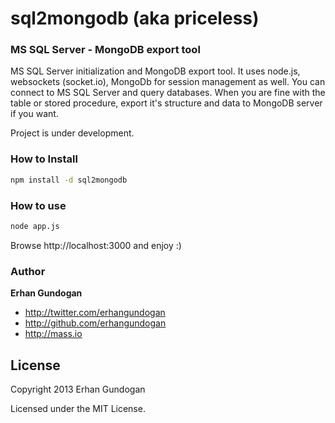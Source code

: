# sql2mongodb (aka priceless)

### MS SQL Server - MongoDB export tool

MS SQL Server initialization and MongoDB export tool. It uses node.js, websockets (socket.io),
MongoDb for session management as well. You can connect to MS SQL Server and query databases.
When you are fine with the table or stored procedure, export it's structure and data to
MongoDB server if you want.

Project is under development.

### How to Install

```bash
npm install -d sql2mongodb
```

### How to use

```bash
node app.js
```

Browse http://localhost:3000 and enjoy :)


### Author

**Erhan Gundogan**

+ http://twitter.com/erhangundogan
+ http://github.com/erhangundogan
+ http://mass.io


License
---------------------

Copyright 2013 Erhan Gundogan

Licensed under the MIT License.